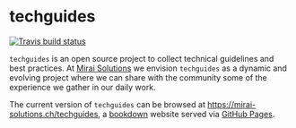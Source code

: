 
# techguides

<!-- badges: start -->
[![Travis build status](https://travis-ci.com/miraisolutions/techguides.svg?branch=master)](https://travis-ci.com/miraisolutions/techguides)
<!-- badges: end -->

`techguides` is an open source project to collect technical guidelines and best practices. At [Mirai Solutions](https://mirai-solutions.ch) we envision `techguides` as a dynamic and evolving project where we can share with the community some of the experience we gather in our daily work.

The current version of `techguides` can be browsed at https://mirai-solutions.ch/techguides, a [bookdown](https://github.com/rstudio/bookdown) website served via [GitHub Pages](https://pages.github.com).
